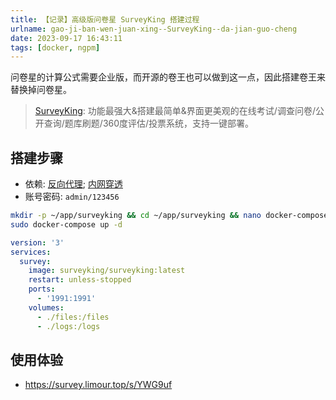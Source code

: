 ```yaml
---
title: 【记录】高级版问卷星 SurveyKing 搭建过程
urlname: gao-ji-ban-wen-juan-xing--SurveyKing--da-jian-guo-cheng
date: 2023-09-17 16:43:11
tags: [docker, ngpm]
---
```

问卷星的计算公式需要企业版，而开源的卷王也可以做到这一点，因此搭建卷王来替换掉问卷星。
> [SurveyKing](https://gitee.com/surveyking/surveyking): 功能最强大&搭建最简单&界面更美观的在线考试/调查问卷/公开查询/题库刷题/360度评估/投票系统，支持一键部署。

## 搭建步骤

+ 依赖: [反向代理](/Docker-bu-shu-Nginx-Proxy-Manager); [内网穿透](/-ji-lu--an-zhuang-npsfrp-fu-wu-duan-yu-ke-hu-duan)
+ 账号密码:  `admin/123456`

```bash
mkdir -p ~/app/surveyking && cd ~/app/surveyking && nano docker-compose.yml
sudo docker-compose up -d
```

```yml
version: '3'
services:
  survey:
    image: surveyking/surveyking:latest
    restart: unless-stopped
    ports:
      - '1991:1991'
    volumes:
      - ./files:/files
      - ./logs:/logs
```

## 使用体验
+ https://survey.limour.top/s/YWG9uf